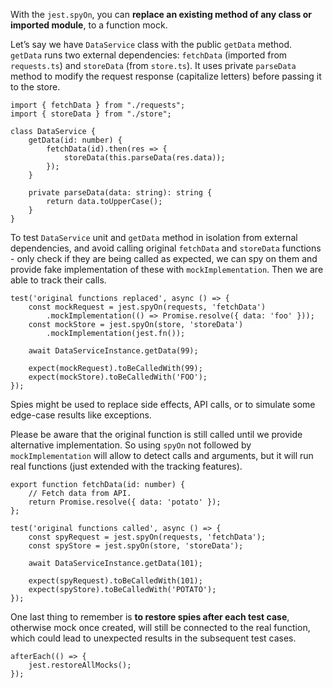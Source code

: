 With the `jest.spyOn`, you can **replace an existing method of any class or imported module**, to a function mock. 

Let’s say we have `DataService` class with the public `getData` method. `getData` runs two external dependencies: `fetchData` (imported from `requests.ts`) and `storeData` (from `store.ts`). It uses private `parseData` method to modify the request response (capitalize letters) before passing it to the store. 

```
import { fetchData } from "./requests";
import { storeData } from "./store";

class DataService {
    getData(id: number) { 
        fetchData(id).then(res => {
            storeData(this.parseData(res.data));
        });
    }

    private parseData(data: string): string {
        return data.toUpperCase();
    }
}
```

To test `DataService` unit and `getData` method in isolation from external dependencies, and avoid calling original `fetchData` and `storeData` functions - only check if they are being called as expected, we can spy on them and provide fake implementation of these with `mockImplementation`. Then we are able to track their calls. 

```
test('original functions replaced', async () => {  
    const mockRequest = jest.spyOn(requests, 'fetchData')
        .mockImplementation(() => Promise.resolve({ data: 'foo' }));
    const mockStore = jest.spyOn(store, 'storeData')
        .mockImplementation(jest.fn());

    await DataServiceInstance.getData(99);
    
    expect(mockRequest).toBeCalledWith(99);
    expect(mockStore).toBeCalledWith('FOO');
});
```

Spies might be used to replace side effects, API calls, or to simulate some edge-case results like exceptions.

Please be aware that the original function is still called until we provide alternative implementation. So using `spyOn` not followed by `mockImplementation` will allow to detect calls and arguments, but it will run real functions (just extended with the tracking features). 

```
export function fetchData(id: number) { 
    // Fetch data from API. 
    return Promise.resolve({ data: 'potato' });
};
```
```
test('original functions called', async () => { 
    const spyRequest = jest.spyOn(requests, 'fetchData');
    const spyStore = jest.spyOn(store, 'storeData');

    await DataServiceInstance.getData(101);
    
    expect(spyRequest).toBeCalledWith(101);
    expect(spyStore).toBeCalledWith('POTATO');
});
```

One last thing to remember is **to restore spies after each test case**, otherwise mock once created, will still be connected to the real function, which could lead to unexpected results in the subsequent test cases. 

```
afterEach(() => { 
    jest.restoreAllMocks(); 
});
```